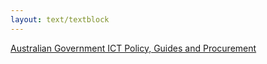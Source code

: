 ```yaml
---
layout: text/textblock
---
```


[Australian Government ICT Policy, Guides and Procurement](http://finance.gov.au/policy-guides-procurement/)
